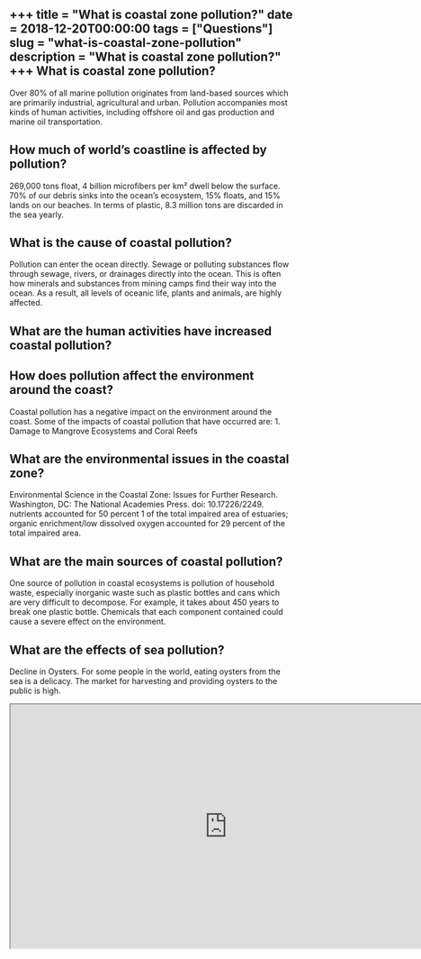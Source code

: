 +++
title = "What is coastal zone pollution?"
date = 2018-12-20T00:00:00
tags = ["Questions"]
slug = "what-is-coastal-zone-pollution"
description = "What is coastal zone pollution?"
+++
What is coastal zone pollution?
-------------------------------

Over 80% of all marine pollution originates from land-based sources which are primarily industrial, agricultural and urban. Pollution accompanies most kinds of human activities, including offshore oil and gas production and marine oil transportation.

How much of world’s coastline is affected by pollution?
-------------------------------------------------------

269,000 tons float, 4 billion microfibers per km² dwell below the surface. 70% of our debris sinks into the ocean’s ecosystem, 15% floats, and 15% lands on our beaches. In terms of plastic, 8.3 million tons are discarded in the sea yearly.

What is the cause of coastal pollution?
---------------------------------------

Pollution can enter the ocean directly. Sewage or polluting substances flow through sewage, rivers, or drainages directly into the ocean. This is often how minerals and substances from mining camps find their way into the ocean. As a result, all levels of oceanic life, plants and animals, are highly affected.

What are the human activities have increased coastal pollution?
---------------------------------------------------------------

How does pollution affect the environment around the coast?
-----------------------------------------------------------

Coastal pollution has a negative impact on the environment around the coast. Some of the impacts of coastal pollution that have occurred are: 1. Damage to Mangrove Ecosystems and Coral Reefs

What are the environmental issues in the coastal zone?
------------------------------------------------------

Environmental Science in the Coastal Zone: Issues for Further Research. Washington, DC: The National Academies Press. doi: 10.17226/2249. nutrients accounted for 50 percent 1 of the total impaired area of estuaries; organic enrichment/low dissolved oxygen accounted for 29 percent of the total impaired area.

What are the main sources of coastal pollution?
-----------------------------------------------

One source of pollution in coastal ecosystems is pollution of household waste, especially inorganic waste such as plastic bottles and cans which are very difficult to decompose. For example, it takes about 450 years to break one plastic bottle. Chemicals that each component contained could cause a severe effect on the environment.

What are the effects of sea pollution?
--------------------------------------

Decline in Oysters. For some people in the world, eating oysters from the sea is a delicacy. The market for harvesting and providing oysters to the public is high.

<iframe allow="accelerometer; autoplay; clipboard-write; encrypted-media; gyroscope; picture-in-picture" allowfullscreen="" class="__youtube_prefs__  epyt-is-override  no-lazyload" data-no-lazy="1" data-origheight="433" data-origwidth="770" data-skipgform_ajax_framebjll="" height="433" id="_ytid_77243" loading="lazy" src="https://www.youtube.com/embed/ODni_Bey154?enablejsapi=1&autoplay=0&cc_load_policy=0&cc_lang_pref=&iv_load_policy=1&loop=0&modestbranding=0&rel=1&fs=1&playsinline=0&autohide=2&theme=dark&color=red&controls=1&" title="YouTube player" width="770"></iframe>